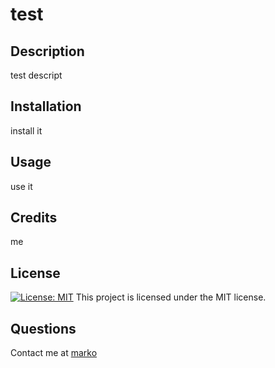 # test
## Description
test descript
## Installation
install it
## Usage 
use it
## Credits
me 
## License
[![License: MIT](https://img.shields.io/badge/License-MIT-yellow.svg)](https://opensource.org/licenses/MIT)
This project is licensed under the MIT license.
## Questions
Contact me at <a href="github.com/m-car">marko</a>
    